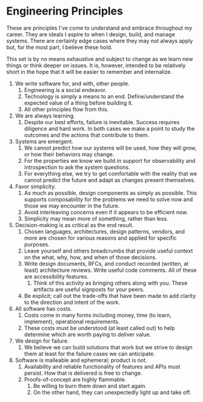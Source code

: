 # Engineering Principles

These are principles I've come to understand and embrace throughout my career.
They are ideals I aspire to when I design, build, and manage systems. There are
certainly edge cases where they may not always apply but, for the most part,
I believe these hold.

This set is by no means exhaustive and subject to change as we learn new things
or think deeper on issues. It is, however, intended to be relatively short in
the hope that it will be easier to remember and internalize.

1. We write software for, and with, other people.
    1. Engineering is a social endeavor.
    2. Technology is simply a means to an end. Define/understand the expected value
       of a thing before building it.
    3. All other principles flow from this.
2. We are always learning.
    1. Despite our best efforts, failure is inevitable. Success requires diligence
       and hard work. In both cases we make a point to study the outcomes and the
       actions that contribute to them.
3. Systems are emergent.
    1. We cannot predict how our systems will be used, how they will grow, or how
       their behaviors may change.
    2. For the properties we know we build in support for observability and
       introspection to ask the system questions.
    3. For everything else, we try to get comfortable with the reality that we
       cannot predict the future and adapt as changes present themselves.
4. Favor simplicity.
    1. As much as possible, design components as simply as possible. This supports
       composability for the problems we need to solve now and those we may
       encounter in the future.
    2. Avoid interleaving concerns even if it appears to be efficient now.
    3. Simplicity may mean more of something, rather than less.
5. Decision-making is as critical as the end result.
    1. Chosen languages, architectures, design patterns, vendors, and more are
       chosen for various reasons and applied for specific purposes.
    2. Leave yourself and others breadcrumbs that provide useful context on the
       what, why, how, and when of those decisions.
      1. Write design documents, RFCs, and conduct recorded (written, at least)
         architecture reviews. Write useful code comments. All of these are
         accessibility features.
         1. Think of this activity as bringing others along with you. These artifacts
            are useful signposts for your peers.
      2. Be explicit; call out the trade-offs that have been made to add clarity
         to the direction and intent of the work.
6. All software has costs.
    1. Costs come in many forms including money, time (to learn, implement),
       operational requirements.
    2. These costs must be understood (at least called out) to help determine
       which are worth paying to deliver value.
7. We design for failure.
    1. We believe we can build solutions that work but we strive to design them
       at least for the failure cases we can anticipate.
8. Software is malleable and ephemeral; product is not.
    1. Availability and reliable functionality of features and APIs must persist.
       How that is delivered is free to change.
    2. Proofs-of-concept are highly flammable.
        1. Be willing to burn them down and start again.
        2. On the other hand, they can unexpectedly light up and take off.
